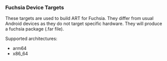 ### Fuchsia Device Targets

These targets are used to build ART for Fuchsia. They differ from usual Android devices as they do not target specific hardware. They will produce a fuchsia package (.far file).

Supported architectures:

* arm64
* x86_64
